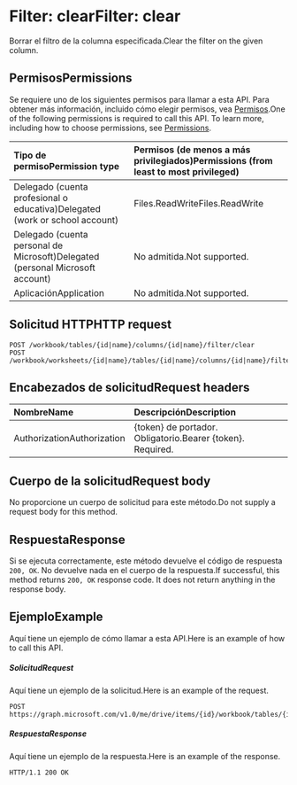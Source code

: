 # <a name="filter-clear"></a><span data-ttu-id="1e8c5-101">Filter: clear</span><span class="sxs-lookup"><span data-stu-id="1e8c5-101">Filter: clear</span></span>

<span data-ttu-id="1e8c5-102">Borrar el filtro de la columna especificada.</span><span class="sxs-lookup"><span data-stu-id="1e8c5-102">Clear the filter on the given column.</span></span>
## <a name="permissions"></a><span data-ttu-id="1e8c5-103">Permisos</span><span class="sxs-lookup"><span data-stu-id="1e8c5-103">Permissions</span></span>
<span data-ttu-id="1e8c5-p101">Se requiere uno de los siguientes permisos para llamar a esta API. Para obtener más información, incluido cómo elegir permisos, vea [Permisos](../../../concepts/permissions_reference.md).</span><span class="sxs-lookup"><span data-stu-id="1e8c5-p101">One of the following permissions is required to call this API. To learn more, including how to choose permissions, see [Permissions](../../../concepts/permissions_reference.md).</span></span>

|<span data-ttu-id="1e8c5-106">Tipo de permiso</span><span class="sxs-lookup"><span data-stu-id="1e8c5-106">Permission type</span></span>      | <span data-ttu-id="1e8c5-107">Permisos (de menos a más privilegiados)</span><span class="sxs-lookup"><span data-stu-id="1e8c5-107">Permissions (from least to most privileged)</span></span>              |
|:--------------------|:---------------------------------------------------------|
|<span data-ttu-id="1e8c5-108">Delegado (cuenta profesional o educativa)</span><span class="sxs-lookup"><span data-stu-id="1e8c5-108">Delegated (work or school account)</span></span> | <span data-ttu-id="1e8c5-109">Files.ReadWrite</span><span class="sxs-lookup"><span data-stu-id="1e8c5-109">Files.ReadWrite</span></span>    |
|<span data-ttu-id="1e8c5-110">Delegado (cuenta personal de Microsoft)</span><span class="sxs-lookup"><span data-stu-id="1e8c5-110">Delegated (personal Microsoft account)</span></span> | <span data-ttu-id="1e8c5-111">No admitida.</span><span class="sxs-lookup"><span data-stu-id="1e8c5-111">Not supported.</span></span>    |
|<span data-ttu-id="1e8c5-112">Aplicación</span><span class="sxs-lookup"><span data-stu-id="1e8c5-112">Application</span></span> | <span data-ttu-id="1e8c5-113">No admitida.</span><span class="sxs-lookup"><span data-stu-id="1e8c5-113">Not supported.</span></span> |

## <a name="http-request"></a><span data-ttu-id="1e8c5-114">Solicitud HTTP</span><span class="sxs-lookup"><span data-stu-id="1e8c5-114">HTTP request</span></span>
<!-- { "blockType": "ignored" } -->
```http
POST /workbook/tables/{id|name}/columns/{id|name}/filter/clear
POST /workbook/worksheets/{id|name}/tables/{id|name}/columns/{id|name}/filter/clear

```
## <a name="request-headers"></a><span data-ttu-id="1e8c5-115">Encabezados de solicitud</span><span class="sxs-lookup"><span data-stu-id="1e8c5-115">Request headers</span></span>
| <span data-ttu-id="1e8c5-116">Nombre</span><span class="sxs-lookup"><span data-stu-id="1e8c5-116">Name</span></span>       | <span data-ttu-id="1e8c5-117">Descripción</span><span class="sxs-lookup"><span data-stu-id="1e8c5-117">Description</span></span>|
|:---------------|:----------|
| <span data-ttu-id="1e8c5-118">Authorization</span><span class="sxs-lookup"><span data-stu-id="1e8c5-118">Authorization</span></span>  | <span data-ttu-id="1e8c5-p102">{token} de portador. Obligatorio.</span><span class="sxs-lookup"><span data-stu-id="1e8c5-p102">Bearer {token}. Required.</span></span> |

## <a name="request-body"></a><span data-ttu-id="1e8c5-121">Cuerpo de la solicitud</span><span class="sxs-lookup"><span data-stu-id="1e8c5-121">Request body</span></span>
<span data-ttu-id="1e8c5-122">No proporcione un cuerpo de solicitud para este método.</span><span class="sxs-lookup"><span data-stu-id="1e8c5-122">Do not supply a request body for this method.</span></span>

## <a name="response"></a><span data-ttu-id="1e8c5-123">Respuesta</span><span class="sxs-lookup"><span data-stu-id="1e8c5-123">Response</span></span>

<span data-ttu-id="1e8c5-p103">Si se ejecuta correctamente, este método devuelve el código de respuesta `200, OK`. No devuelve nada en el cuerpo de la respuesta.</span><span class="sxs-lookup"><span data-stu-id="1e8c5-p103">If successful, this method returns `200, OK` response code. It does not return anything in the response body.</span></span>

## <a name="example"></a><span data-ttu-id="1e8c5-126">Ejemplo</span><span class="sxs-lookup"><span data-stu-id="1e8c5-126">Example</span></span>
<span data-ttu-id="1e8c5-127">Aquí tiene un ejemplo de cómo llamar a esta API.</span><span class="sxs-lookup"><span data-stu-id="1e8c5-127">Here is an example of how to call this API.</span></span>
##### <a name="request"></a><span data-ttu-id="1e8c5-128">Solicitud</span><span class="sxs-lookup"><span data-stu-id="1e8c5-128">Request</span></span>
<span data-ttu-id="1e8c5-129">Aquí tiene un ejemplo de la solicitud.</span><span class="sxs-lookup"><span data-stu-id="1e8c5-129">Here is an example of the request.</span></span>
<!-- {
  "blockType": "request",
  "name": "filter_clear"
}-->
```http
POST https://graph.microsoft.com/v1.0/me/drive/items/{id}/workbook/tables/{id|name}/columns/{id|name}/filter/clear
```

##### <a name="response"></a><span data-ttu-id="1e8c5-130">Respuesta</span><span class="sxs-lookup"><span data-stu-id="1e8c5-130">Response</span></span>
<span data-ttu-id="1e8c5-131">Aquí tiene un ejemplo de la respuesta.</span><span class="sxs-lookup"><span data-stu-id="1e8c5-131">Here is an example of the response.</span></span> 
<!-- {
  "blockType": "response",
  "truncated": true,
  "@odata.type": "microsoft.graph.none"
} -->
```http
HTTP/1.1 200 OK
```

<!-- uuid: 8fcb5dbc-d5aa-4681-8e31-b001d5168d79
2015-10-25 14:57:30 UTC -->
<!-- {
  "type": "#page.annotation",
  "description": "Filter: clear",
  "keywords": "",
  "section": "documentation",
  "tocPath": ""
}-->